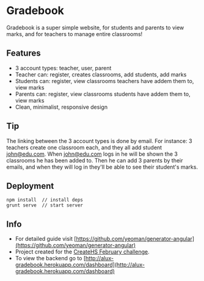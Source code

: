 # Gradebook

Gradebook is a super simple website, for students and parents to view marks, and for teachers to manage entire classrooms!

## Features

- 3 account types: teacher, user, parent
- Teacher can: register, creates classrooms, add students, add marks
- Students can: register, view classrooms teachers have addem them to, view marks
- Parents can: register, view classrooms students have addem them to, view marks
- Clean, minimalist, responsive design

## Tip

The linking between the 3 account types is done by email. For instance: 3 teachers create one classroom each, and they all add student john@edu.com. When john@edu.com logs in he will be shown the 3 classrooms he has been added to. Then he can add 3 parents by their emails, and when they will log in they'll be able to see their student's marks.

## Deployment

    npm install  // install deps
    grunt serve  // start server

## Info

- For detailed guide visit [https://github.com/yeoman/generator-angular](https://github.com/yeoman/generator-angular)
- Project created for the [CreateHS February challenge](http://createhs.com/).
- To view the backend go to [http://alux-gradebook.herokuapp.com/dashboard](http://alux-gradebook.herokuapp.com/dashboard)

